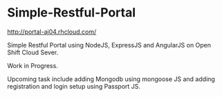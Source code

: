 # Simple-Restful-Portal

http://portal-aj04.rhcloud.com/

Simple Restful Portal using NodeJS, ExpressJS and AngularJS on Open Shift Cloud Sever.

Work in Progress. 

Upcoming task include adding Mongodb using mongoose JS and adding registration and login setup using Passport JS.
